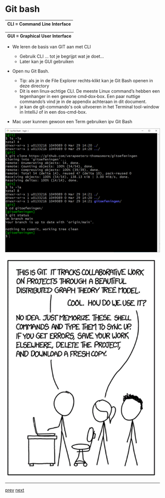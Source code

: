 # Git bash

| CLI = Command Line Interface |
| --- |

| GUI = Graphical User Interface| 
| --- |


* We leren de basis van GIT aan met CLI
  * Gebruik CLI … tot je begrijpt wat je doet…
  * Later kan je GUI gebruiken

* Open nu Git Bash.
  * Tip: als je in de File Explorer rechts‐klikt kan je Git Bash openen in deze
directory
  * Dit is een linux‐achtige CLI. De meeste Linux command’s hebben een
    tegenhanger in een gewone cmd‐dox‐box. Een paar nuttige commando’s vind
    je in de appendix achteraan in dit document.
  * je kan de  git-commando's ook uitvoeren in het Terminal tool-window in IntelliJ of in een dos-cmd-box.    
* Mac user kunnen gewoon een Term gebruiken ipv Git Bash     

![git bash](images/git_bash.png)

![this_is_git.png](images/this_is_git.png)


---
[prev](/02_installeer_git.md)
[next](/04_wat_is_een_git_repo.md)